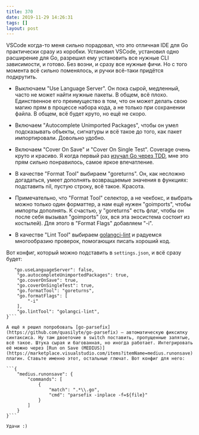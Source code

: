 ```yaml
---
title: 370
date: 2019-11-29 14:26:31
tags: []
layout: post
---
```


VSCode когда-то меня сильно порадовал, что это отличная IDE для Go практически сразу из коробки. Установил VSCode, установил одно расширение для Go, разрешил ему установить все нужные CLI зависимости, и готово. Без возни, и сразу все нужные фичи. Но с того момента всё сильно поменялось, и ручки всё-таки придётся подкрутить.

+ Выключаем "Use Language Server". Он пока сырой, медленный, часто не может найти нужные пакеты. В общем, всё плохо. Единственное его преимущество в том, что он может делать свою магию прям в процессе набора кода, а не только при сохранении файла. В общем, всё будет круто, но ещё не скоро.

+ Включаем "Autocomplete Unimported Packages", чтобы он умел подсказывать объекты, сигнатуры и всё такое до того, как пакет импортировали. Довольно удобно.

+ Включаем "Cover On Save" и "Cover On Single Test". Coverage очень круто и красиво. Я когда первый раз [изучал Go через TDD](https://t.me/itgram_channel/79), мне это прям сильно понравилось, самое яркое впечатление.

+ В качестве "Format Tool" выбираем "goreturns". Он, как несложно догадаться, умеет дополнять возвращаемые значения в функциях: подставить nil, пустую строку, всё такое. Красота.

+ Примечательно, что "Format Tool" селектор, а не чекбокс, и выбрать можно только один форматтер, а нам ещё нужен "goimports", чтобы импорты дополнять. К счастью, у "goreturns" есть флаг, чтобы он после себя вызывал "goimports" (ох, вся эта экосистема состоит из костылей). Для этого в "Format Flags" добавляем "-i".

+ В качестве "Lint Tool" выбираем [golangci-lint](https://t.me/itgram_channel/325) и радуемся многообразию проверок, помогающих писать хороший код.

Вот конфиг, который можно подставить в `settings.json`, и всё сразу будет:

```{
   "go.useLanguageServer": false,
    "go.autocompleteUnimportedPackages": true,
    "go.coverOnSave": true,
    "go.coverOnSingleTest": true,
    "go.formatTool": "goreturns",
    "go.formatFlags": [
        "-i"
    ],
    "go.lintTool": "golangci-lint",
}```

А ещё я решил попробовать [go-parsefix](https://github.com/quasilyte/go-parsefix) — автоматическую фиксилку синтаксиса. Ну там двоеточие в switch поставить, пропущенные запятые, всё такое. Штука сырая и багованная, но иногда работает. Интегрировать её можно через [Run on Save (MEDIUS)](https://marketplace.visualstudio.com/items?itemName=medius.runonsave) плагин. Ставьте именно этот, остальные глючат. Вот конфиг для него:

```{
    "medius.runonsave": {
        "commands": [
            {
                "match": ".*\\.go",
                "cmd": "parsefix -inplace -f=${file}"
            }
        ]
    }
}```

Удачи :)
